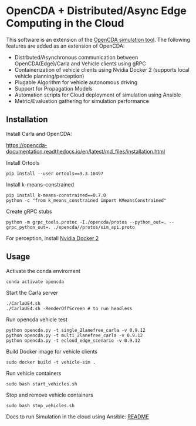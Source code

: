 # OpenCDA + Distributed/Async Edge Computing in the Cloud

This software is an extension of the [OpenCDA simulation tool](https://github.com/ucla-mobility/OpenCDA). The following features are added as an extension of OpenCDA:

- Distrbuted/Asynchronous communication between OpenCDA(Edge)/Carla and Vehicle clients using gRPC
- Containerization of vehicle clients using Nvidia Docker 2 (supports local vehicle planning/perception)
- Plugable Algorithm for vehicle autonomous driving
- Support for Propagation Models
- Automation scripts for Cloud deployment of simulation using Ansible
- Metric/Evaluation gathering for simulation performance


## Installation

Install Carla and OpenCDA:

https://opencda-documentation.readthedocs.io/en/latest/md_files/installation.html


Install Ortools

```
pip install --user ortools==9.3.10497 
```

Install k-means-constrained

```
pip install k-means-constrained==0.7.0
python -c "from k_means_constrained import KMeansConstrained"
```

Create gRPC stubs

```
python -m grpc_tools.protoc -I./opencda/protos --python_out=. --grpc_python_out=. ./opencda//protos/sim_api.proto
```

For perception, install [Nvidia Docker 2](https://docs.nvidia.com/datacenter/cloud-native/container-toolkit/install-guide.html#docker)

## Usage

Activate the conda enviroment

```
conda activate opencda
```


Start the Carla server

```
./CarlaUE4.sh
./CarlaUE4.sh -RenderOffScreen # to run headless
```

Run opencda vehicle test

```
python opencda.py -t single_2lanefree_carla -v 0.9.12
python opencda.py -t multi_2lanefree_carla -v 0.9.12
python opencda.py -t ecloud_edge_scenario -v 0.9.12
```

Build Docker image for vehicle clients
```
sudo docker build -t vehicle-sim .
```

Run vehicle containers
```
sudo bash start_vehicles.sh
```

Stop and remove vehicle containers
```
sudo bash stop_vehicles.sh
```

Docs to run Simulation in the cloud using Ansible: [README](ansible/README.md)
